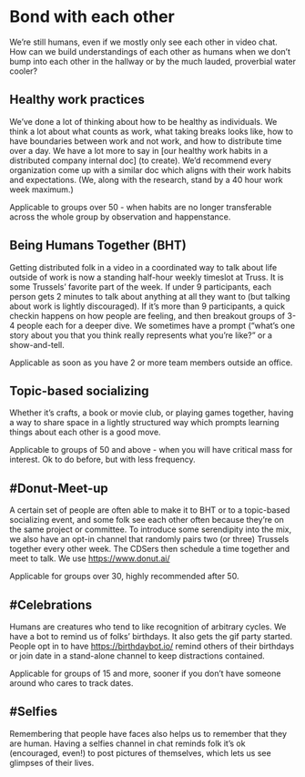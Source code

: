 # Bond with each other
We’re still humans, even if we mostly only see each other in video chat. How can we build understandings of each other as humans when we don’t bump into each other in the hallway or by the much lauded, proverbial water cooler? 

## Healthy work practices
We’ve done a lot of thinking about how to be healthy as individuals. We think a lot about what counts as work, what taking breaks looks like, how to have boundaries between work and not work, and how to distribute time over a day. We have a lot more to say in [our healthy work habits in a distributed company internal doc] (to create). We’d recommend every organization come up with a similar doc which aligns with their work habits and expectations. (We, along with the research, stand by a 40 hour work week maximum.)

Applicable to groups over 50 - when habits are no longer transferable across the whole group by observation and happenstance. 

## Being Humans Together (BHT)
Getting distributed folk in a video in a coordinated way to talk about life outside of work is now a standing half-hour weekly timeslot at Truss. It is some Trussels’ favorite part of the week. If under 9 participants, each person gets 2 minutes to talk about anything at all they want to (but talking about work is lightly discouraged). If it’s more than 9 participants, a quick checkin happens on how people are feeling, and then breakout groups of 3-4 people each for a deeper dive. We sometimes have a prompt (“what’s one story about you that you think really represents what you’re like?” or a show-and-tell.

Applicable as soon as you have 2 or more team members outside an office.

## Topic-based socializing
Whether it’s crafts, a book or movie club, or playing games together, having a way to share space in a lightly structured way which prompts learning things about each other is a good move.

Applicable to groups of 50 and above - when you will have critical mass for interest. Ok to do before, but with less frequency.

## \#Donut-Meet-up
A certain set of people are often able to make it to BHT or to a topic-based socializing event, and some folk see each other often because they’re on the same project or committee. To introduce some serendipity into the mix, we also have an opt-in channel that randomly pairs two (or three) Trussels together every other week. The CDSers then schedule a time together and meet to talk. We use https://www.donut.ai/

Applicable for groups over 30, highly recommended after 50.

## \#Celebrations
Humans are creatures who tend to like recognition of arbitrary cycles. We have a bot to remind us of folks’ birthdays. It also gets the gif party started. People opt in to have https://birthdaybot.io/ remind others of their birthdays or join date in a stand-alone channel to keep distractions contained.

Applicable for groups of 15 and more, sooner if you don’t have someone around who cares to track dates.

## \#Selfies
Remembering that people have faces also helps us to remember that they are human. Having a selfies channel in chat reminds folk it’s ok (encouraged, even!) to post pictures of themselves, which lets us see glimpses of their lives.
